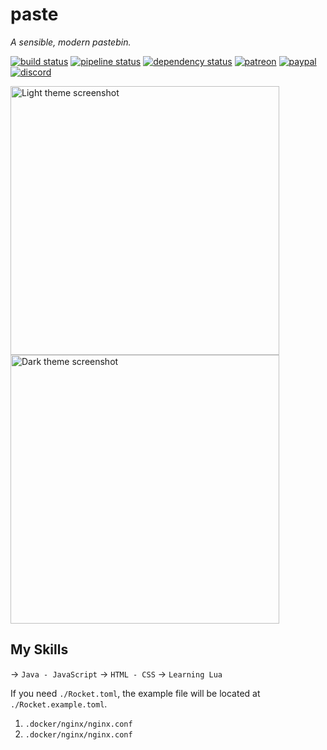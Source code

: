 # paste

*A sensible, modern pastebin.*

[![build status](https://travis-ci.org/jkcclemens/paste.svg?branch=master "travis-ci status")](https://travis-ci.org/jkcclemens/paste)
[![pipeline status](https://gitlab.com/jkcclemens/paste/badges/master/pipeline.svg "gitlab ci status")](https://gitlab.com/jkcclemens/paste/commits/master)
[![dependency status](https://deps.rs/repo/github/jkcclemens/paste/status.svg)](https://deps.rs/repo/github/jkcclemens/paste)
[![patreon](https://img.shields.io/badge/donate-patreon-blue.svg)](https://www.patreon.com/jkcclemens/overview)
[![paypal](https://img.shields.io/badge/donate-paypal-blue.svg)](https://paypal.me/jkcclemens)
[![discord](https://img.shields.io/badge/contact-discord-7289DA.svg)](https://discord.gg/EnqSwJK)

<img src="docs/light_screenshot.png" width="430" alt="Light theme screenshot"> <img src="docs/dark_screenshot.png" width="430" alt="Dark theme screenshot">

## My Skills

→ `Java - JavaScript`
→ `HTML - CSS`
→ `Learning Lua`

If you need `./Rocket.toml`, the example file will be located at `./Rocket.example.toml`.

1. `.docker/nginx/nginx.conf`
2. `.docker/nginx/nginx.conf`
